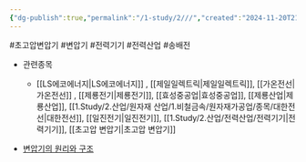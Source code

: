 ```yaml
---
{"dg-publish":true,"permalink":"/1-study/2///","created":"2024-11-20T21:02:29.164+09:00","updated":"2025-06-26T16:56:09.513+09:00"}
---
```


#초고압변압기 #변압기 #전력기기 #전력산업 #송배전 

- 관련종목
	-  [[LS에코에너지\|LS에코에너지]] , [[제일일렉트릭\|제일일렉트릭]], [[가온전선\|가온전선]] , [[제룡전기\|제룡전기]], [[효성중공업\|효성중공업]], [[제룡산업\|제룡산업]], [[1.Study/2.산업/원자재 산업/1.비철금속/원자재가공업/종목/대한전선\|대한전선]], [[일진전기\|일진전기]], [[1.Study/2.산업/전력산업/전력기기\|전력기기]], [[초고압 변압기\|초고압 변압기]]

- [변압기의 원리와 구조](10.23_상승%20가도%20속%20체크포인트.pdf#page=16&selection=19,0,24,2&color=yellow)